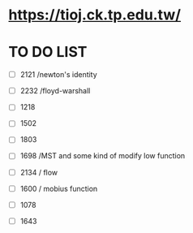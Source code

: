 # https://tioj.ck.tp.edu.tw/

# TO DO LIST
- [ ] 2121 /newton's identity
- [ ] 2232 /floyd-warshall
- [ ] 1218
- [ ] 1502
- [ ] 1803
- [ ] 1698 /MST and some kind of modify low function
- [ ] 2134 / flow
- [ ] 1600 / mobius function
- [ ] 1078
- [ ] 1643

